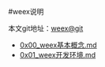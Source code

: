 #weex说明

本文git地址：[weex@git](http://116.196.94.80/huangxiran/weex)

- [0x00_weex基本概念.md](0x00_weex基本概念.md)
- [0x01_weex开发环境.md](0x01_weex开发环境.md)
